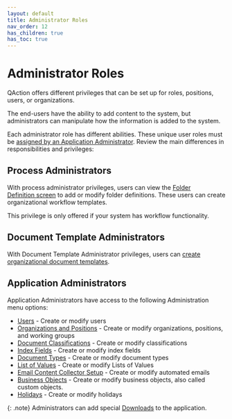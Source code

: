 ```yaml
---
layout: default
title: Administrator Roles
nav_order: 12
has_children: true
has_toc: true
---
```

# Administrator Roles

QAction offers different privileges that can be set up for roles, positions, users, or organizations.

The end-users have the ability to add content to the system, but administrators can manipulate how the information is added to the system.

Each administrator role has different abilities. These unique user roles must be [assigned by an Application Administrator](/docs/administrator-roles/application-admin/manage-users#configuring-user-privileges-preferences-and-proxies). Review the main differences in responsibilities and privileges:

## Process Administrators
With process administrator privileges, users can view the [Folder Definition screen](/docs/administrator-roles/process-admin#creating-folder-definitions) to add or modify folder definitions. These users can create organizational workflow templates.

This privilege is only offered if your system has workflow functionality.

## Document Template Administrators
With Document Template Administrator privileges, users can [create organizational document templates](/docs/administrator-roles/create-org-doc-template).

## Application Administrators
Application Administrators have access to the following Administration menu options:
- [Users](/docs/administrator-roles/application-admin/manage-users#configuring-user-privileges-preferences-and-proxies) - Create or modify users
- [Organizations and Positions](/docs/administrator-roles/application-admin/organization-maintenance#organization-maintenance-screen) - Create or modify organizations, positions, and working groups
- [Document Classifications](/docs/administrator-roles/application-admin/classiciation-maintenance) - Create or modify classifications
- [Index Fields](/docs/administrator-roles/application-admin/index-fields-maintenance) - Create or modify index fields
- [Document Types](/docs/administrator-roles/application-admin/document-maintenance) - Create or modify document types
- [List of Values](/docs/administrator-roles/application-admin/list-values-maintenance) - Create or modify Lists of Values
- [Email Content Collector Setup](/docs/administrator-roles/application-admin/content-collector-email) - Create or modify automated emails
- [Business Objects](/docs/administrator-roles/application-admin/business-objects) - Create or modify business objects, also called custom objects.
- [Holidays](/docs/administrator-roles/application-admin/holiday-screen) - Create or modify holidays

{: .note}
Administrators can add special [Downloads](/docs/administrator-roles/application-admin/adding-downloads-for-users) to the application.